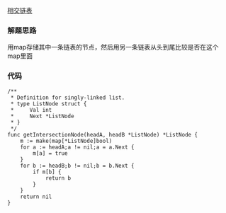 [相交链表](https://leetcode-cn.com/problems/intersection-of-two-linked-lists/)

### 解题思路
用map存储其中一条链表的节点，然后用另一条链表从头到尾比较是否在这个map里面

### 代码

```golang
/**
 * Definition for singly-linked list.
 * type ListNode struct {
 *     Val int
 *     Next *ListNode
 * }
 */
func getIntersectionNode(headA, headB *ListNode) *ListNode {
    m := make(map[*ListNode]bool)
    for a := headA;a != nil;a = a.Next {
        m[a] = true
    }
    for b := headB;b != nil;b = b.Next {
        if m[b] {
            return b
        }
    }
    return nil
}
```
